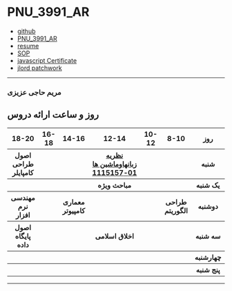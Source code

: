 # PNU_3991_AR

- [github](https://github.com/MaryamHajiAzizi/)
- [PNU_3991_AR](https://github.com/MaryamHajiAzizi/PNU_3991_AR)
- [resume]()
- [SOP]() 
- [javascript Certificate](JS.jpg)
- [jlord patchwork]()
--------------
### مریم حاجی عزیزی
## روز و ساعت ارائه دروس

<table style="width:100%">
  <tr>
    <th>18-20</th>
    <th>16-18</th>
    <th>14-16</th>
    <th>12-14</th>
    <th>10-12</th>
    <th>8-10</th>
    <th>روز</th>
  </tr>
  <tr>
    <th>اصول طراحی کامپایلر</th>
    <th></th>
    <th></th>
    <th><a href="https://github.com/AliRazavi-edu/PNU_3991/tree/master/_BSc/Theory-of-Languages-and-Machines" >نظريه زبانهاوماشين ها 01-1115157</a></th>
    <th></th>
    <th></th>
    <th>شنبه</th>
  </tr>
   <tr>
    <th></th>
    <th></th>
    <th></th>
    <th>مباحث ویژه</th>
    <th></th>
    <th></th>
    <th>یک شنبه</th>
  </tr>
   <tr>
     <th>مهندسی نرم افزار</th>
     <th></th>
     <th>معماری کامپیوتر</th>
     <th></th>
     <th></th>
     <th>طراحی الگوریتم</th>   
    <th>دوشنبه</th>
  </tr>
   <tr>
    <th>اصول پایگاه داده</th>
    <th></th>
    <th></th>
    <th>اخلاق اسلامی</th>
    <th></th>
    <th></th>
    <th>سه شنبه</th>
  </tr>
   <tr>
    <th></th>
    <th></th>
    <th></th>
    <th></th>
    <th></th>
    <th></th>
    <th>چهارشنبه</th>
  </tr>
   <tr>
    <th></th>
    <th></th>
    <th></th>
    <th></th>
    <th></th>
    <th></th>
    <th>پنج شنبه</th>
  </tr>
</table>



--------------
